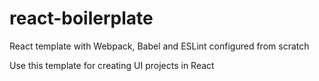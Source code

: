 # react-boilerplate
React template with Webpack, Babel and ESLint configured from scratch

Use this template for creating UI projects in React